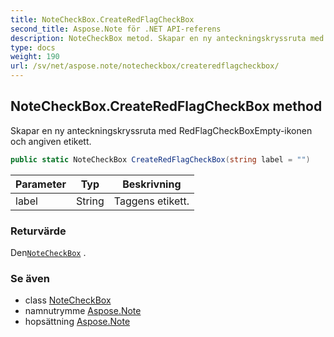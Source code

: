 ```yaml
---
title: NoteCheckBox.CreateRedFlagCheckBox
second_title: Aspose.Note för .NET API-referens
description: NoteCheckBox metod. Skapar en ny anteckningskryssruta med RedFlagCheckBoxEmptyikonen och angiven etikett.
type: docs
weight: 190
url: /sv/net/aspose.note/notecheckbox/createredflagcheckbox/
---
```

## NoteCheckBox.CreateRedFlagCheckBox method

Skapar en ny anteckningskryssruta med RedFlagCheckBoxEmpty-ikonen och angiven etikett.

```csharp
public static NoteCheckBox CreateRedFlagCheckBox(string label = "")
```

| Parameter | Typ | Beskrivning |
| --- | --- | --- |
| label | String | Taggens etikett. |

### Returvärde

Den[`NoteCheckBox`](../) .

### Se även

* class [NoteCheckBox](../)
* namnutrymme [Aspose.Note](../../notecheckbox/)
* hopsättning [Aspose.Note](../../../)


